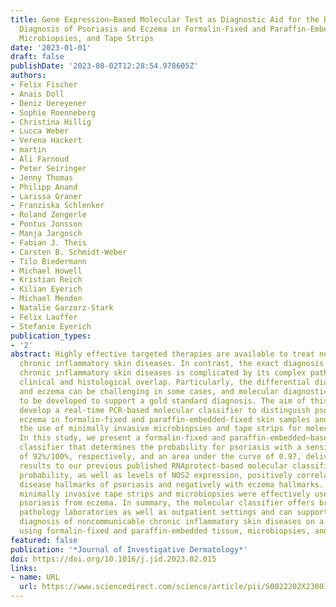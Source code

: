 ```yaml
---
title: Gene Expression–Based Molecular Test as Diagnostic Aid for the Differential
  Diagnosis of Psoriasis and Eczema in Formalin-Fixed and Paraffin-Embedded Tissue,
  Microbiopsies, and Tape Strips
date: '2023-01-01'
draft: false
publishDate: '2023-08-02T12:28:54.978605Z'
authors:
- Felix Fischer
- Anais Doll
- Deniz Uereyener
- Sophie Roenneberg
- Christina Hillig
- Lucca Weber
- Verena Hackert
- martin
- Ali Farnoud
- Peter Seiringer
- Jenny Thomas
- Philipp Anand
- Larissa Graner
- Franziska Schlenker
- Roland Zengerle
- Pontus Jonsson
- Manja Jargosch
- Fabian J. Theis
- Carsten B. Schmidt-Weber
- Tilo Biedermann
- Michael Howell
- Kristian Reich
- Kilian Eyerich
- Michael Menden
- Natalie Garzorz-Stark
- Felix Lauffer
- Stefanie Eyerich
publication_types:
- '2'
abstract: Highly effective targeted therapies are available to treat noncommunicable
  chronic inflammatory skin diseases. In contrast, the exact diagnosis of noncommunicable
  chronic inflammatory skin diseases is complicated by its complex pathogenesis and
  clinical and histological overlap. Particularly, the differential diagnosis of psoriasis
  and eczema can be challenging in some cases, and molecular diagnostic tools need
  to be developed to support a gold standard diagnosis. The aim of this work was to
  develop a real-time PCR-based molecular classifier to distinguish psoriasis from
  eczema in formalin-fixed and paraffin-embedded-fixed skin samples and to evaluate
  the use of minimally invasive microbiopsies and tape strips for molecular diagnosis.
  In this study, we present a formalin-fixed and paraffin-embedded–based molecular
  classifier that determines the probability for psoriasis with a sensitivity/specificity
  of 92%/100%, respectively, and an area under the curve of 0.97, delivering comparable
  results to our previous published RNAprotect-based molecular classifier. The psoriasis
  probability, as well as levels of NOS2 expression, positively correlated with the
  disease hallmarks of psoriasis and negatively with eczema hallmarks. Furthermore,
  minimally invasive tape strips and microbiopsies were effectively used to differentiate
  psoriasis from eczema. In summary, the molecular classifier offers broad usage in
  pathology laboratories as well as outpatient settings and can support the differential
  diagnosis of noncommunicable chronic inflammatory skin diseases on a molecular level
  using formalin-fixed and paraffin-embedded tissue, microbiopsies, and tape strips.
featured: false
publication: '*Journal of Investigative Dermatology*'
doi: https://doi.org/10.1016/j.jid.2023.02.015
links:
- name: URL
  url: https://www.sciencedirect.com/science/article/pii/S0022202X23001562
---
```


